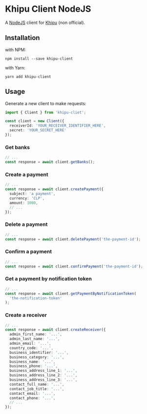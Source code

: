 # Khipu Client NodeJS

A [NodeJS](https://nodejs.org) client for [Khipu](https://khipu.com) (non official).

## Installation

with NPM:

```
npm install --save khipu-client
```

with Yarn:

```
yarn add khipu-client
```

## Usage

Generate a new client to make requests:

```typescript
import { Client } from 'khipu-cliet';

const client = new Client({
  receiverId: 'YOUR_RECEIVER_IDENTIFIER_HERE',
  secret: 'YOUR_SECRET_HERE'
});
```

### Get banks

```typescript
// ...
const response = await client.getBanks();
```

### Create a payment

```typescript
// ...
const response = await client.createPayment({
  subject: 'a payment',
  currency: 'CLP',
  amount: 1000,
  // ...
});
```

### Delete a payment

```typescript
// ...
const response = await client.deletePayment('the-payment-id');
```

### Confirm a payment

```typescript
// ...
const response = await client.confirmPayment('the-payment-id');
```

### Get a payment by notification token

```typescript
// ...
const response = await client.getPaymentByNotificationToken(
  'the-notification-token'
);
```

### Create a receiver

```typescript
// ...
const response = await client.createReceiver({
  admin_first_name: '...',
  admin_last_name: '...',
  admin_email: '...',
  country_code: '...',
  business_identifier: '...',
  business_category: '...',
  business_name: '...',
  business_phone: '...',
  business_address_line_1: '...',
  business_address_line_2: '...',
  business_address_line_3: '...',
  contact_full_name: '...',
  contact_job_title: '...',
  contact_email: '...',
  contact_phone: '...',
  // ...
});
```
